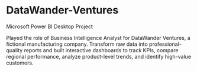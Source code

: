 # DataWander-Ventures
Microsoft Power BI Desktop Project

Played the role of Business Intelligence Analyst for DataWander Ventures, a fictional manufacturing company.
Transform raw data into professional-quality reports and built interactive dashboards to track KPIs, compare regional performance, analyze product-level trends, and identify high-value customers.
